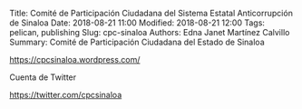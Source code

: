 Title: Comité de Participación Ciudadana del Sistema Estatal Anticorrupción de Sinaloa
Date: 2018-08-21 11:00
Modified: 2018-08-21 12:00
Tags: pelican, publishing
Slug: cpc-sinaloa
Authors: Edna Janet Martínez Calvillo
Summary: Comité de Participación Ciudadana del Estado de Sinaloa

<https://cpcsinaloa.wordpress.com/>

Cuenta de Twitter

<https://twitter.com/cpcsinaloa>
 
